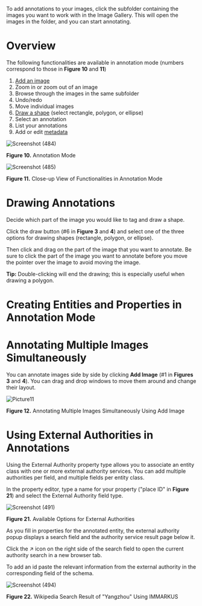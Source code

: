 To add annotations to your images, click the subfolder containing the images you want to work with in the Image Gallery. This will open the images in the folder, and you can start annotating. 

# Overview

The following functionalities are available in annotation mode (numbers correspond to those in **Figure 10** and **11**) 
1.	[Add an image](https://github.com/rsimon/immarkus/wiki/04-Annotating-Image#annotate-multiple-images-on-the-same-screen)
2.	Zoom in or zoom out of an image
3.	Browse through the images in the same subfolder
4.	Undo/redo 
5.	Move individual images
6.	[Draw a shape](https://github.com/rsimon/immarkus/wiki/04-Annotating-Image#draw-annotations) (select rectangle, polygon, or ellipse)
7.	Select an annotation
8.	List your annotations
9.	Add or edit [metadata](https://github.com/rsimon/immarkus/wiki/05-Working-with-Metadata)

![Screenshot (484)](https://github.com/rsimon/immarkus/assets/128056738/913bd4fa-8cf8-4447-9ca5-8b0b1e64fb8a)

**Figure 10.** Annotation Mode

![Screenshot (485)](https://github.com/rsimon/immarkus/assets/128056738/63fd251f-c3e7-4746-9164-c0432fca8576)


**Figure 11.** Close-up View of Functionalities in Annotation Mode


# Drawing Annotations

Decide which part of the image you would like to tag and draw a shape.

Click the draw button (#6 in **Figure 3** and **4**) and select one of the three options for drawing shapes (rectangle, polygon, or ellipse).

Then click and drag on the part of the image that you want to annotate. Be sure to click the part of the image you want to annotate before you move the pointer over the image to avoid moving the image.

**Tip:** Double-clicking will end the drawing; this is especially useful when drawing a polygon.

# Creating Entities and Properties in Annotation Mode

	 
# Annotating Multiple Images Simultaneously

You can annotate images side by side by clicking **Add Image** (#1 in **Figures 3** and **4**). You can drag and drop windows to move them around and change their layout.

![Picture11](https://github.com/rsimon/immarkus/assets/128056738/18df8963-93a5-4304-be1b-819c85a2729d)

**Figure 12.** Annotating Multiple Images Simultaneously Using Add Image

# Using External Authorities in Annotations

Using the External Authority property type allows you to associate an entity class with one or more external authority services. You can add multiple authorities per field, and multiple fields per entity class. 

In the property editor, type a name for your property ("place ID" in **Figure 21**) and select the External Authority field type.

![Screenshot (491)](https://github.com/rsimon/immarkus/assets/128056738/8b581e78-bb41-42d5-9664-ebae050103b4)

**Figure 21.** Available Options for External Authorities

As you fill in properties for the annotated entity, the external authority popup displays a search field and the authority service result page below it.  

Click the ↗ icon on the right side of the search field to open the current authority search in a new browser tab. 

To add an id paste the relevant information from the external authority in the corresponding field of the schema.

![Screenshot (494)](https://github.com/rsimon/immarkus/assets/128056738/cbaf8a8d-f7f1-4c35-b1c0-d40803e49cd3)

**Figure 22.** Wikipedia Search Result of "Yangzhou" Using IMMARKUS

